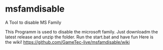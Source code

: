 # msfamdisable
A Tool to disable MS Family

This Programm is used to disable the microsoft family. Just downloadm the latest release and unzip the folder.
Run the start.bat and have fun
Here is the wiki! https://github.com/GameTec-live/msfamdisable/wiki
